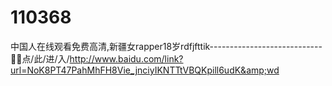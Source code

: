 # 110368
中国人在线观看免费高清,新疆女rapper18岁rdfjfttik----------------------------🦡🦡点/此/进/入/http://www.baidu.com/link?url=NoK8PT47PahMhFH8Vie_jnciyIKNTTtVBQKpill6udK&amp;wd
